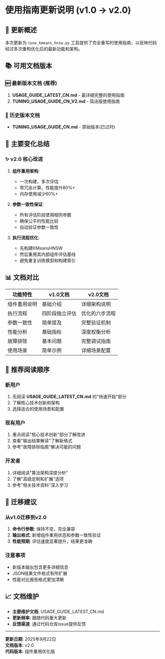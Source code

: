 # 使用指南更新说明 (v1.0 → v2.0)

## 📝 更新概述

本次更新为 `tune_kmeans_hnsw.py` 工具提供了完全重写的使用指南，以反映代码经过多次重构优化后的最新功能和架构。

## 📚 可用文档版本

### 🆕 最新版本文档 (推荐)
1. **USAGE_GUIDE_LATEST_CN.md** - 最详细完整的使用指南
2. **TUNING_USAGE_GUIDE_CN_V2.md** - 简洁版使用指南

### 📜 历史版本文档
- **TUNING_USAGE_GUIDE_CN.md** - 原始版本(已过时)

## 🚀 主要变化总结

### ✨ v2.0 核心改进
1. **组件重用架构**: 
   - 一次构建，多次评估
   - 零冗余计算，性能提升80%+
   - 内存使用减少60%+

2. **参数一致性保证**:
   - 所有评估阶段使用相同参数
   - 确保公平的性能比较
   - 自动验证参数一致性

3. **执行流程优化**:
   - 先构建KMeansHNSW
   - 然后重用其内部组件评估基线
   - 避免重复训练模型和构建索引

## 📊 文档对比

| 功能特性 | v1.0文档 | v2.0文档 |
|---------|----------|----------|
| 组件重用说明 | 基础介绍 | 详细架构说明 |
| 执行流程 | 四阶段独立评估 | 优化的六步流程 |
| 参数一致性 | 简单提及 | 完整验证机制 |
| 性能分析 | 基础指标 | 深度权衡分析 |
| 故障排除 | 基本问题 | 完整调试指南 |
| 使用场景 | 简单示例 | 详细场景配置 |

## 🎯 推荐阅读顺序

### 新用户
1. 先阅读 **USAGE_GUIDE_LATEST_CN.md** 的"快速开始"部分
2. 了解核心技术创新和架构
3. 选择适合的使用场景和配置

### 现有用户
1. 重点阅读"核心技术创新"部分了解改进
2. 查看"输出结果解读"了解新格式
3. 参考"故障排除指南"解决可能的问题

### 开发者
1. 详细阅读"算法架构深度分析"
2. 了解"高级定制和扩展"选项
3. 参考"相关技术资料"深入学习

## 🔧 迁移建议

### 从v1.0迁移到v2.0
1. **命令行参数**: 保持不变，完全兼容
2. **输出格式**: 新增组件重用状态和参数一致性验证
3. **性能预期**: 评估速度显著提升，结果更准确

### 注意事项
- 新版本输出包含更多详细信息
- JSON结果文件格式有所扩展
- 性能对比报告格式更加清晰

## 📈 文档维护

- **主要维护文档**: USAGE_GUIDE_LATEST_CN.md
- **更新频率**: 跟随代码重大更新
- **反馈渠道**: 通过代码仓库issue提供反馈

---

**更新日期**: 2025年9月22日  
**文档版本**: v2.0  
**代码版本**: 组件重用优化版
